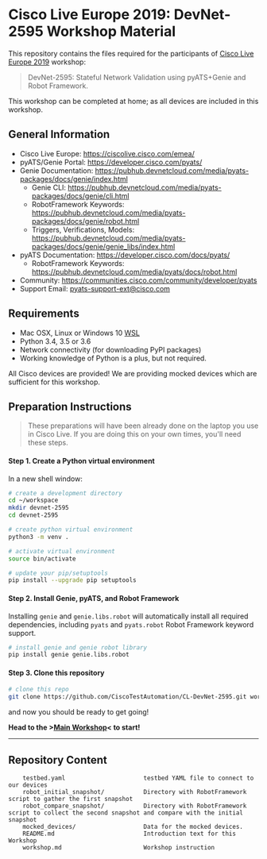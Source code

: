 # Cisco Live Europe 2019: DevNet-2595 Workshop Material

This repository contains the files required for the participants of [Cisco Live Europe 2019](https://ciscolive.cisco.com/emea/)
workshop:

> DevNet-2595: Stateful Network Validation using pyATS+Genie and Robot Framework.

This workshop can be completed at home; as all devices are included in this workshop.

## General Information

- Cisco Live Europe: https://ciscolive.cisco.com/emea/
- pyATS/Genie Portal: https://developer.cisco.com/pyats/
- Genie Documentation: https://pubhub.devnetcloud.com/media/pyats-packages/docs/genie/index.html
  - Genie CLI: https://pubhub.devnetcloud.com/media/pyats-packages/docs/genie/cli.html
  - RobotFramework Keywords: https://pubhub.devnetcloud.com/media/pyats-packages/docs/genie/robot.html
  - Triggers, Verifications, Models: https://pubhub.devnetcloud.com/media/pyats-packages/docs/genie/genie_libs/index.html
- pyATS Documentation: https://developer.cisco.com/docs/pyats/
  - RobotFramework Keywords: https://pubhub.devnetcloud.com/media/pyats/docs/robot.html
- Community: https://communities.cisco.com/community/developer/pyats
- Support Email: pyats-support-ext@cisco.com


## Requirements

- Mac OSX, Linux or Windows 10 [WSL](https://docs.microsoft.com/en-us/windows/wsl/install-win10)
- Python 3.4, 3.5 or 3.6
- Network connectivity (for downloading PyPI packages)
- Working knowledge of Python is a plus, but not required.

All Cisco devices are provided! We are providing mocked devices which are
sufficient for this workshop.

## Preparation Instructions

> These preparations will have been already done on the laptop you use in
> Cisco Live. If you are doing this on your own times, you'll need these steps.

#### Step 1. Create a Python virtual environment

In a new shell window:

```bash
# create a development directory
cd ~/workspace
mkdir devnet-2595
cd devnet-2595

# create python virtual environment
python3 -m venv .

# activate virtual environment
source bin/activate

# update your pip/setuptools
pip install --upgrade pip setuptools
```

#### Step 2. Install Genie, pyATS, and Robot Framework

Installing `genie` and `genie.libs.robot` will automatically install all required
dependencies, including `pyats` and `pyats.robot` Robot Framework keyword support.

```bash
# install genie and genie robot library
pip install genie genie.libs.robot
```

#### Step 3. Clone this repository

```bash
# clone this repo
git clone https://github.com/CiscoTestAutomation/CL-DevNet-2595.git workshop
```

and now you should be ready to get going!

**Head to the >[Main Workshop](workshop.md)< to start!**


--------------------------------------------------------------------------------


## Repository Content

```text
    testbed.yaml                      testbed YAML file to connect to our devices
    robot_initial_snapshot/           Directory with RobotFramework script to gather the first snapshot
    robot_compare_snapshot/           Directory with RobotFramework script to collect the second snapshot and compare with the initial snapshot
    mocked_devices/                   Data for the mocked devices.
    README.md                         Introduction text for this Workshop
    workshop.md                       Workshop instruction
```
